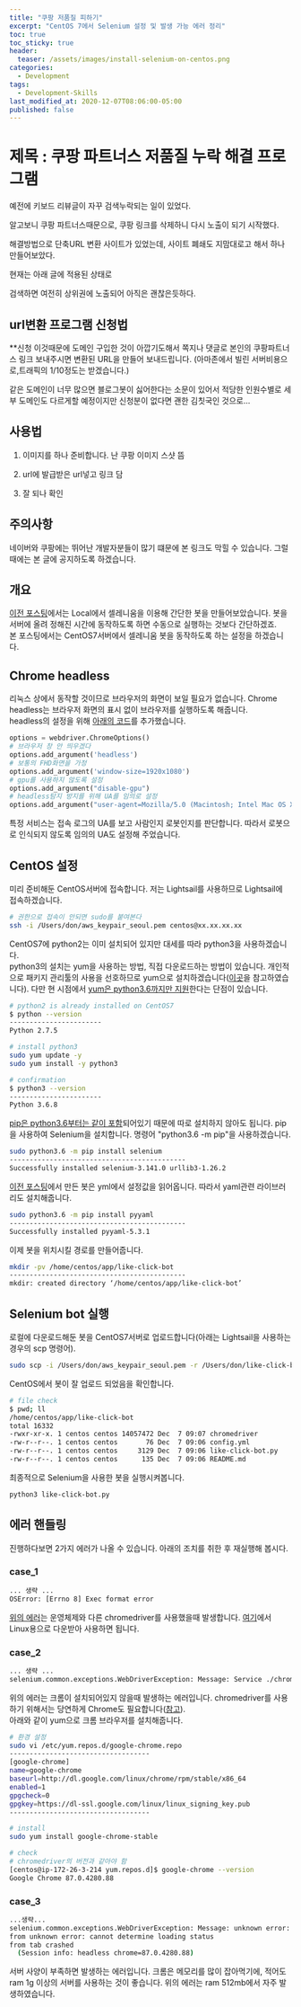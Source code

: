 ```yaml
---
title: "쿠팡 저품질 피하기"
excerpt: "CentOS 7에서 Selenium 설정 및 발생 가능 에러 정리"
toc: true
toc_sticky: true
header:
  teaser: /assets/images/install-selenium-on-centos.png
categories:
  - Development 
tags:
  - Development-Skills
last_modified_at: 2020-12-07T08:06:00-05:00
published: false
---
```


# 제목 : 쿠팡 파트너스 저품질 누락 해결 프로그램

예전에 키보드 리뷰글이 자꾸 검색누락되는 일이 있었다.


알고보니 쿠팡 파트너스때문으로,
쿠팡 링크를 삭제하니 다시 노출이 되기 시작했다.

해결방법으로 단축URL 변환 사이트가 있었는데,
사이트 폐쇄도 지맘대로고 해서 하나 만들어보았다.

현재는 아래 글에 적용된 상태로

검색하면 여전히 상위권에 노출되어 아직은 괜찮은듯하다.


## url변환 프로그램 신청법
**신청
이것때문에 도메인 구입한 것이 아깝기도해서
쪽지나 댓글로 본인의 쿠팡파트너스 링크 보내주시면
변환된 URL을 만들어 보내드립니다.
(아마존에서 빌린 서버비용으로,트래픽의 1/10정도는 받겠습니다.)

같은 도메인이 너무 많으면 블로그봇이 싫어한다는 소문이 있어서
적당한 인원수별로 세부 도메인도 다르게할 예정이지만
신청분이 없다면 괜한 김칫국인 것으로...


## 사용법
1. 이미지를 하나 준비합니다.
난 쿠팡 이미지 스샷 뜸

2. url에 발급받은 url넣고 링크 담

3. 잘 되나 확인


## 주의사항
네이버와 쿠팡에는 뛰어난 개발자분들이 많기 떄문에
본 링크도 막힐 수 있습니다.
그럴 때에는 본 글에 공지하도록 하겠습니다.








## 개요
[이전 포스팅](https://donggyuu.github.io/development/like-click-bot)에서는 Local에서 셀레니움을 이용해 간단한 봇을 만들어보았습니다. 봇을 서버에 올려 정해진 시간에 동작하도록 하면 수동으로 실행하는 것보다 간단하겠죠.   
본 포스팅에서는 CentOS7서버에서 셀레니움 봇을 동작하도록 하는 설정을 하겠습니다.

## Chrome headless
리눅스 상에서 동작할 것이므로 브라우저의 화면이 보일 필요가 없습니다. Chrome headless는 브라우저 화면의 표시 없이 브라우저를 실행하도록 해줍니다.   
headless의 설정을 위해 [아래의 코드](https://github.com/donggyuu/like-click-bot/blob/master/like-click-bot.py#L70)를 추가했습니다.   
```python
options = webdriver.ChromeOptions()
# 브라우저 창 안 띄우겠다
options.add_argument('headless')
# 보통의 FHD화면을 가정
options.add_argument('window-size=1920x1080')
# gpu를 사용하지 않도록 설정
options.add_argument("disable-gpu")
# headless탐지 방지를 위해 UA를 임의로 설정
options.add_argument("user-agent=Mozilla/5.0 (Macintosh; Intel Mac OS X 10_12_6)")
```
특정 서비스는 접속 로그의 UA를 보고 사람인지 로봇인지를 판단합니다. 따라서 로봇으로 인식되지 않도록 임의의 UA도 설정해 주었습니다. 

## CentOS 설정
미리 준비해둔 CentOS서버에 접속합니다. 저는 Lightsail를 사용하므로 Lightsail에 접속하겠습니다.
```bash
# 권한으로 접속이 안되면 sudo를 붙여본다
ssh -i /Users/don/aws_keypair_seoul.pem centos@xx.xx.xx.xx
```

CentOS7에 python2는 이미 설치되어 있지만 대세를 따라  python3을 사용하겠습니다.  
python3의 설치는 yum을 사용하는 방법, 직접 다운로드하는 방법이 있습니다. 개인적으로 패키지 관리툴의 사용을 선호하므로 yum으로 설치하겠습니다([이곳](https://www.liquidweb.com/kb/how-to-install-python-3-on-centos-7/)을 참고하였습니다). 다만 현 시점에서 [yum은 python3.6까지만 지원](https://stackoverflow.com/questions/50408941/recommended-way-to-install-pip3-on-centos7)한다는 단점이 있습니다.   

```bash
# python2 is already installed on CentOS7
$ python --version
-----------------------
Python 2.7.5

# install python3
sudo yum update -y
sudo yum install -y python3

# confirmation
$ python3 --version
-----------------------
Python 3.6.8
```

[pip은 python3.6부터는 같이 포함](https://linuxize.com/post/how-to-install-pip-on-centos-7)되어있기 때문에 따로 설치하지 않아도 됩니다. 
pip을 사용하여 Selenium을 설치합니다. 명령어 "python3.6 -m pip"을 사용하겠습니다. 

```bash
sudo python3.6 -m pip install selenium
--------------------------------------------
Successfully installed selenium-3.141.0 urllib3-1.26.2
```
[이전 포스팅](https://donggyuu.github.io/development/like-click-bot)에서 만든 봇은 yml에서 설정값을 읽어옵니다. 따라서 yaml관련 라이브러리도 설치해줍니다. 
```bash
sudo python3.6 -m pip install pyyaml
--------------------------------------------
Successfully installed pyyaml-5.3.1
```

이제 봇을 위치시킬 경로를 만들어줍니다.
```bash
mkdir -pv /home/centos/app/like-click-bot
--------------------------------------------
mkdir: created directory ‘/home/centos/app/like-click-bot’
```

## Selenium bot 실행
로컬에 다운로드해둔 봇을 CentOS7서버로 업로드합니다(아래는 Lightsail을 사용하는 경우의 scp 명령어).   
```bash
sudo scp -i /Users/don/aws_keypair_seoul.pem -r /Users/don/like-click-bot centos@xx.xx.xx.x:/home/centos/app/
```

CentOS에서 봇이 잘 업로드 되었음을 확인합니다.  
```bash
# file check
$ pwd; ll
/home/centos/app/like-click-bot
total 16332
-rwxr-xr-x. 1 centos centos 14057472 Dec  7 09:07 chromedriver
-rw-r--r--. 1 centos centos       76 Dec  7 09:06 config.yml
-rw-r--r--. 1 centos centos     3129 Dec  7 09:06 like-click-bot.py
-rw-r--r--. 1 centos centos      135 Dec  7 09:06 README.md
```

최종적으로 Selenium을 사용한 봇을 실행시켜봅니다. 
```bash
python3 like-click-bot.py
```

## 에러 핸들링  
진행하다보면 2가지 에러가 나올 수 있습니다. 아래의 조치를 취한 후 재실행해 봅시다.  

### case_1
```bash
... 생략 ...
OSError: [Errno 8] Exec format error
```
[위의 에러](https://stackoverflow.com/questions/38833589/oserror-errno-8-exec-format-error-selenium)는 운영체제와 다른 chromedriver를 사용했을때 발생합니다. [여기](https://sites.google.com/a/chromium.org/chromedriver/downloads)에서 Linux용으로 다운받아 사용하면 됩니다.

### case_2
```bash
... 생략 ...
selenium.common.exceptions.WebDriverException: Message: Service ./chromedriver unexpectedly exited. Status code was: 127
```
위의 에러는 크롬이 설치되어있지 않을때 발생하는 에러입니다. chromedriver를 사용하기 위해서는 당연하게 Chrome도 필요합니다([참고](https://blog.miyam.net/104)).  
아래와 같이 yum으로 크롬 브라우저를 설치해줍니다.
```bash
# 환경 설정
sudo vi /etc/yum.repos.d/google-chrome.repo
-----------------------------------
[google-chrome] 
name=google-chrome
baseurl=http://dl.google.com/linux/chrome/rpm/stable/x86_64
enabled=1
gpgcheck=0
gpgkey=https://dl-ssl.google.com/linux/linux_signing_key.pub
-----------------------------------

# install
sudo yum install google-chrome-stable

# check
# chromedriver의 버전과 같아야 함
[centos@ip-172-26-3-214 yum.repos.d]$ google-chrome --version
Google Chrome 87.0.4280.88
```

### case_3
```bash
...생략...
selenium.common.exceptions.WebDriverException: Message: unknown error: session deleted because of page crash
from unknown error: cannot determine loading status
from tab crashed
  (Session info: headless chrome=87.0.4280.88)
```
서버 사양이 부족하면 발생하는 에러입니다. 크롬은 메모리를 많이 잡아먹기에, 적어도 ram 1g 이상의 서버를 사용하는 것이 좋습니다. 위의 에러는 ram 512mb에서 자주 발생하였습니다.  